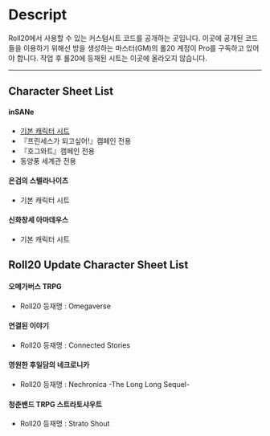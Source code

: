 # Descript
Roll20에서 사용할 수 있는 커스텀시트 코드를 공개하는 곳입니다.
이곳에 공개된 코드들을 이용하기 위해선 방을 생성하는 마스터(GM)의 롤20 계정이 Pro를 구독하고 있어야 합니다.
작업 후 롤20에 등재된 시트는 이곳에 올라오지 않습니다.

* * *

## Character Sheet List
#### inSANe
* [기본 캐릭터 시트](https://github.com/tateck-develop/roll20CustomSheet/tree/main/inSANe)
* 『프린세스가 되고싶어!』캠페인 전용
* 『호그와트』캠페인 전용
* 동양풍 세계관 전용

#### 은검의 스텔라나이츠
* 기본 캐릭터 시트

#### 신화창세 아마데우스
* 기본 캐릭터 시트


## Roll20 Update Character Sheet List
#### 오메가버스 TRPG
* Roll20 등재명 : Omegaverse

#### 연결된 이야기
* Roll20 등재명 : Connected Stories

#### 영원한 후일담의 네크로니카
* Roll20 등재명 : Nechronica -The Long Long Sequel-

#### 청춘밴드 TRPG 스트라토샤우트
* Roll20 등재명 : Strato Shout
